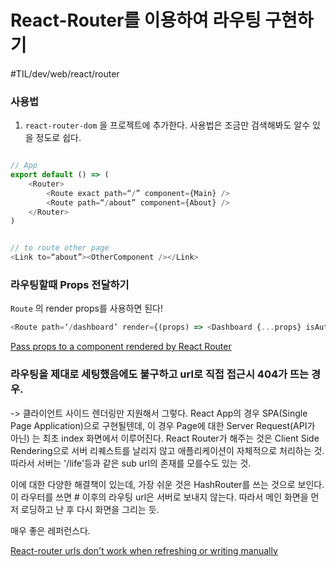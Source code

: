 # React-Router를 이용하여 라우팅 구현하기 
#TIL/dev/web/react/router


### 사용법 

1.  `react-router-dom` 을 프로젝트에 추가한다. 사용법은 조금만 검색해봐도 알수 있을 정도로 쉽다. 

```typescript 

// App
export default () => (
	<Router>
		<Route exact path=“/” component={Main} />
		<Route path=“/about” component={About} />
	</Router>
)


// to route other page
<Link to=“about”><OtherComponent /></Link>
```



### 라우팅할때 Props 전달하기 

`Route` 의 render props를 사용하면 된다!

```typescript
<Route path=‘/dashboard’ render={(props) => <Dashboard {...props} isAuthed={true} />} />
```

 [Pass props to a component rendered by React Router](https://tylermcginnis.com/react-router-pass-props-to-components/) 


### 라우팅을 제대로 세팅했음에도 불구하고 url로 직접 접근시 404가 뜨는 경우. 

-> 클라이언트 사이드 렌더링만 지원해서 그렇다. React App의 경우 SPA(Single Page Application)으로 구현될텐데, 이 경우 Page에 대한 Server Request(API가 아닌) 는 최초 index 화면에서 이루어진다. React Router가 해주는 것은 Client Side Rendering으로 서버 리퀘스트를 날리지 않고 애플리케이션이 자체적으로 처리하는 것. 따라서 서버는 '/life'등과 같은 sub url의 존재를 모를수도 있는 것. 

이에 대한 다양한 해결책이 있는데, 가장 쉬운 것은 HashRouter를 쓰는 것으로 보인다. 이 라우터를 쓰면 # 이후의 라우팅 url은 서버로 보내지 않는다. 따라서 메인 화면을 먼저 로딩하고 난 후 다시 화면을 그리는 듯. 

매우 좋은 레퍼런스다. 

 [React-router urls don't work when refreshing or writing manually](https://stackoverflow.com/a/36623117/12330603) 














